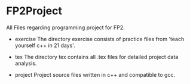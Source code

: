 FP2Project
==========

All Files regarding programming project for FP2.

- exercise
The directory exercise consists of practice files from 'teach yourself c++ in 21 days'. 

- tex
The directory tex contains all .tex files for detailed project data analysis.

- project
Project source files written in c++ and compatible to gcc.